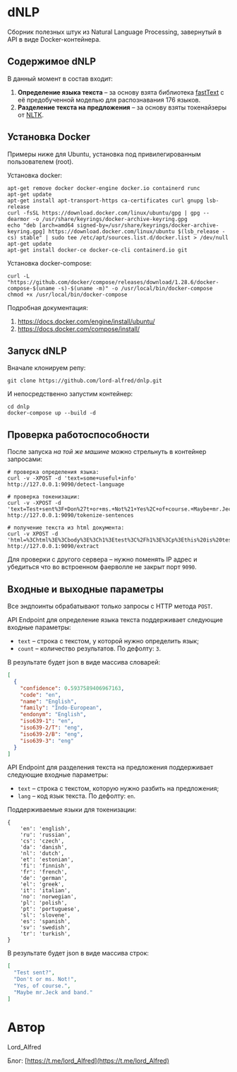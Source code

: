 # dNLP

Сборник полезных штук из Natural Language Processing, завернутый в API в виде Docker-контейнера.

## Содержимое dNLP

В данный момент в состав входит:
1. **Определение языка текста** – за основу взята библиотека [fastText](https://fasttext.cc/) с её предобученной моделью для распознавания 176 языков.
2. **Разделение текста на предложения** – за основу взяты токенайзеры от [NLTK](https://www.nltk.org/).

## Установка Docker

Примеры ниже для Ubuntu, установка под привилегированным пользователем (root).

Установка docker:
```shell script
apt-get remove docker docker-engine docker.io containerd runc
apt-get update
apt-get install apt-transport-https ca-certificates curl gnupg lsb-release
curl -fsSL https://download.docker.com/linux/ubuntu/gpg | gpg --dearmor -o /usr/share/keyrings/docker-archive-keyring.gpg
echo "deb [arch=amd64 signed-by=/usr/share/keyrings/docker-archive-keyring.gpg] https://download.docker.com/linux/ubuntu $(lsb_release -cs) stable" | sudo tee /etc/apt/sources.list.d/docker.list > /dev/null
apt-get update
apt-get install docker-ce docker-ce-cli containerd.io git
```

Установка docker-compose:
```shell script
curl -L "https://github.com/docker/compose/releases/download/1.28.6/docker-compose-$(uname -s)-$(uname -m)" -o /usr/local/bin/docker-compose
chmod +x /usr/local/bin/docker-compose
```

Подробная документация:
1. https://docs.docker.com/engine/install/ubuntu/
2. https://docs.docker.com/compose/install/

## Запуск dNLP

Вначале клонируем репу:
```shell script
git clone https://github.com/lord-alfred/dnlp.git
```

И непосредственно запустим контейнер:
```shell script
cd dnlp
docker-compose up --build -d
```

## Проверка работоспособности

После запуска _на той же машине_ можно стрельнуть в контейнер запросами:
```shell script
# проверка определения языка:
curl -v -XPOST -d 'text=some+useful+info' http://127.0.0.1:9090/detect-language

# проверка токенизации:
curl -v -XPOST -d 'text=Test+sent%3F+Don%27t+or+ms.+Not%21+Yes%2C+of+course.+Maybe+mr.Jeck+and+band.&lang=en' http://127.0.0.1:9090/tokenize-sentences

# получение текста из html документа:
curl -v XPOST -d 'html=%3Chtml%3E%3Cbody%3E%3Ch1%3Etest%3C%2Fh1%3E%3Cp%3Ethis%20is%20test%3C%2Fp%3E%3C%2Fbody%3E%3C%2Fhtml%3E' http://127.0.0.1:9090/extract
```

Для проверки с другого сервера – нужно поменять IP адрес и убедиться что во встроенном фаерволле не закрыт порт `9090`.

## Входные и выходные параметры

Все эндпоинты обрабатывают только запросы с HTTP метода `POST`.

API Endpoint для определение языка текста поддерживает следующие входные параметры:
- `text` – строка с текстом, у которой нужно определить язык;
- `count` – количество результатов. По дефолту: `3`.

В результате будет json в виде массива словарей:
```json
[
  {
    "confidence": 0.5937589406967163,
    "code": "en",
    "name": "English",
    "family": "Indo-European",
    "endonym": "English",
    "iso639-1": "en",
    "iso639-2/T": "eng",
    "iso639-2/B": "eng",
    "iso639-3": "eng"
  }
]
```

API Endpoint для разделения текста на предложения поддерживает следующие входные параметры:
- `text` – строка с текстом, которую нужно разбить на предложения;
- `lang` – код язык текста. По дефолту: `en`.

Поддерживаемые языки для токенизации:
```
{
    'en': 'english',
    'ru': 'russian',
    'cs': 'czech',
    'da': 'danish',
    'nl': 'dutch',
    'et': 'estonian',
    'fi': 'finnish',
    'fr': 'french',
    'de': 'german',
    'el': 'greek',
    'it': 'italian',
    'no': 'norwegian',
    'pl': 'polish',
    'pt': 'portuguese',
    'sl': 'slovene',
    'es': 'spanish',
    'sv': 'swedish',
    'tr': 'turkish',
}
```

В результате будет json в виде массива строк:
```json
[
  "Test sent?",
  "Don't or ms. Not!",
  "Yes, of course.",
  "Maybe mr.Jeck and band."
]
```

# Автор

Lord_Alfred

Блог: [https://t.me/lord_Alfred](https://t.me/lord_Alfred)
